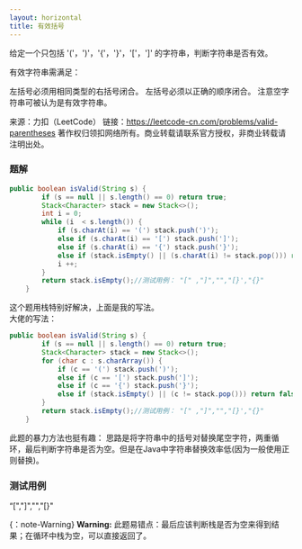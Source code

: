 ```yaml
---
layout: horizontal
title: 有效括号
---
```

给定一个只包括 '('，')'，'{'，'}'，'['，']' 的字符串，判断字符串是否有效。

有效字符串需满足：

左括号必须用相同类型的右括号闭合。
左括号必须以正确的顺序闭合。
注意空字符串可被认为是有效字符串。

来源：力扣（LeetCode）
链接：https://leetcode-cn.com/problems/valid-parentheses
著作权归领扣网络所有。商业转载请联系官方授权，非商业转载请注明出处。

### 题解
``` java
public boolean isValid(String s) {
        if (s == null || s.length() == 0) return true;
        Stack<Character> stack = new Stack<>();
        int i = 0;
        while (i  < s.length()) {
            if (s.charAt(i) == '(') stack.push(')');
            else if (s.charAt(i) == '[') stack.push(']');
            else if (s.charAt(i) == '{') stack.push('}');
            else if (stack.isEmpty() || (s.charAt(i) != stack.pop())) return false;
            i ++;
        }
        return stack.isEmpty();//测试用例： "[" ,"]","","[}',"{}"
    }
```  
这个题用栈特别好解决，上面是我的写法。  
大佬的写法：
``` java
public boolean isValid(String s) {
        if (s == null || s.length() == 0) return true;
        Stack<Character> stack = new Stack<>();
        for (char c : s.charArray()) {
            if (c == '(') stack.push(')');
            else if (c == '[') stack.push(']');
            else if (c == '{') stack.push('}');
            else if (stack.isEmpty() || (c != stack.pop())) return false;
        }
        return stack.isEmpty();//测试用例： "[" ,"]","","[}',"{}"
    }
```  
此题的暴力方法也挺有趣：
思路是将字符串中的括号对替换尾空字符，两重循环，最后判断字符串是否为空。但是在Java中字符串替换效率低(因为一般使用正则替换)。
### 测试用例
“[","]","","[}"

{：note-Warning}
**Warning:** 此题易错点：最后应该判断栈是否为空来得到结果；在循环中栈为空，可以直接返回了。
